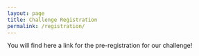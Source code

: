 ```yaml
---
layout: page
title: Challenge Registration
permalink: /registration/
---
```


You will find here a link for the pre-registration for our challenge!